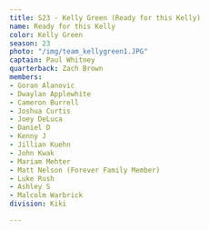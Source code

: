 ```yaml
---
title: S23 - Kelly Green (Ready for this Kelly)
name: Ready for this Kelly
color: Kelly Green
season: 23
photo: "/img/team_kellygreen1.JPG"
captain: Paul Whitney
quarterback: Zach Brown
members:
- Goran Alanovic
- Dwaylan Applewhite
- Cameron Burrell
- Joshua Curtis
- Joey DeLuca
- Daniel D
- Kenny J
- Jillian Kuehn
- John Kwak
- Mariam Mehter
- Matt Nelson (Forever Family Member)
- Luke Rush
- Ashley S
- Malcolm Warbrick
division: Kiki

---
```

